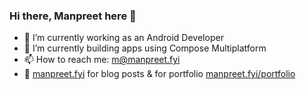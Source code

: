 ### Hi there, Manpreet here 👋

- 🔭 I’m currently working as an Android Developer
- 🌱 I’m currently building apps using Compose Multiplatform
- 📫 How to reach me: m@manpreet.fyi
- 🔗 [manpreet.fyi](manpreet.fyi) for blog posts & for portfolio [manpreet.fyi/portfolio](manpreet.fyi/portfolio)
